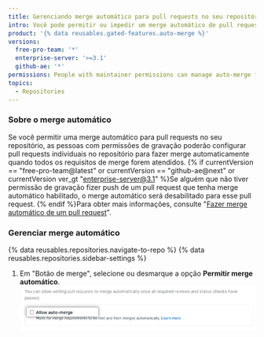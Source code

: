 ```yaml
---
title: Gerenciando merge automático para pull requests no seu repositório
intro: Você pode permitir ou impedir um merge automático de pull requests em seu repositório.
product: '{% data reusables.gated-features.auto-merge %}'
versions:
  free-pro-team: '*'
  enterprise-server: '>=3.1'
  github-ae: '*'
permissions: People with maintainer permissions can manage auto-merge for pull requests in a repository.
topics:
  - Repositories
---
```


### Sobre o merge automático

Se você permitir uma merge automático para pull requests no seu repositório, as pessoas com permissões de gravação poderão configurar pull requests individuais no repositório para fazer merge automaticamente quando todos os requisitos de merge forem atendidos. {% if currentVersion == "free-pro-team@latest" or currentVersion == "github-ae@next" or currentVersion ver_gt "enterprise-server@3.1" %}Se alguém que não tiver permissão de gravação fizer push de um pull request que tenha merge automático habilitado, o merge automático será desabilitado para esse pull request. {% endif %}Para obter mais informações, consulte "[Fazer merge automático de um pull request](/github/collaborating-with-issues-and-pull-requests/automatically-merging-a-pull-request)".

### Gerenciar merge automático

{% data reusables.repositories.navigate-to-repo %}
{% data reusables.repositories.sidebar-settings %}
1. Em "Botão de merge", selecione ou desmarque a opção **Permitir merge automático**. ![Caixa de seleção para permitir ou impedir merge automático](/assets/images/help/pull_requests/allow-auto-merge-checkbox.png)
